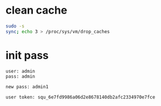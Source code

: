 # clean cache

```bash
sudo -s
sync; echo 3 > /proc/sys/vm/drop_caches
```

# init pass

```
user: admin
pass: admin

new pass: admin1

user token: squ_6e7fd9986a06d2e8678140db2afc2334970e7fce
```